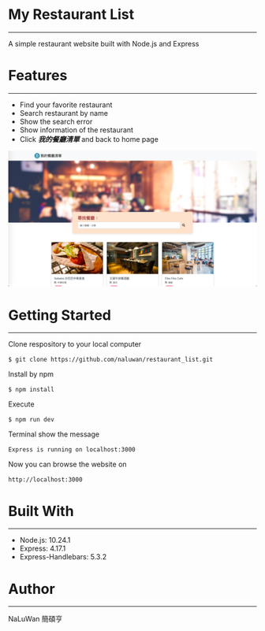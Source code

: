 # My Restaurant List
---
A simple restaurant website built with Node.js and Express

# Features
---
* Find your favorite restaurant
* Search restaurant by name
* Show the search error
* Show information of the restaurant
* Click **_我的餐廳清單_** and back to home page

![image](restaurant.png)

# Getting Started
---
Clone respository to your local computer
```
$ git clone https://github.com/naluwan/restaurant_list.git
```
Install by npm
```
$ npm install
```
Execute
```
$ npm run dev
```
Terminal show the message
```
Express is running on localhost:3000
```
Now you can browse the website on
```
http://localhost:3000
```
# Built With
---
* Node.js: 10.24.1
* Express: 4.17.1
* Express-Handlebars: 5.3.2

# Author
---
NaLuWan 簡碩亨